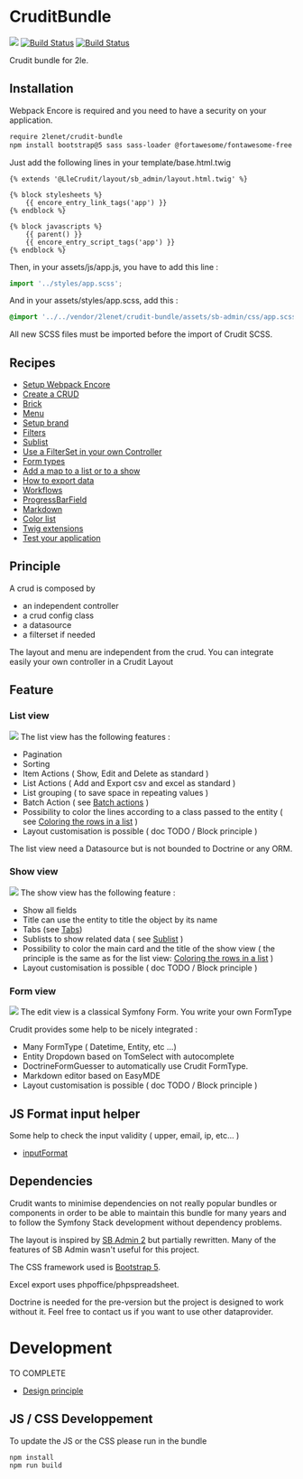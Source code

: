 # CruditBundle

![](doc/img/crudit.png)
[![Build Status](https://github.com/2lenet/CruditBundle/actions/workflows/test.yml/badge.svg?branch=main)](https://github.com/2lenet/CruditBundle/actions)
[![Build Status](https://github.com/2lenet/CruditBundle/actions/workflows/validate.yml/badge.svg?branch=main)](https://github.com/2lenet/CruditBundle/actions)

Crudit bundle for 2le.

## Installation

Webpack Encore is required and you need to have a security on your application.

```bash
require 2lenet/crudit-bundle
npm install bootstrap@5 sass sass-loader @fortawesome/fontawesome-free easymde --save
```

Just add the following lines in your template/base.html.twig

```twig
{% extends '@LleCrudit/layout/sb_admin/layout.html.twig' %}

{% block stylesheets %}
    {{ encore_entry_link_tags('app') }}
{% endblock %}

{% block javascripts %}
    {{ parent() }}
    {{ encore_entry_script_tags('app') }}
{% endblock %}
```

Then, in your assets/js/app.js, you have to add this line :

```js
import '../styles/app.scss';
```

And in your assets/styles/app.scss, add this :

```scss
@import '../../vendor/2lenet/crudit-bundle/assets/sb-admin/css/app.scss';
```

All new SCSS files must be imported before the import of Crudit SCSS.

## Recipes

- [Setup Webpack Encore](doc/webpack_encore.md)
- [Create a CRUD](doc/crud.md)
- [Brick](doc/brick.md)
- [Menu](doc/menu.md)
- [Setup brand](doc/brand.md)
- [Filters](doc/filter.md)
- [Sublist](doc/sublist.md)
- [Use a FilterSet in your own Controller](doc/filterset_controller.md)
- [Form types](doc/form_types.md)
- [Add a map to a list or to a show](doc/map_config.md)
- [How to export data](doc/export.md)
- [Workflows](doc/workflow.md)
- [ProgressBarField](doc/progressbar_field.md)
- [Markdown](doc/markdown.md)
- [Color list](doc/color_list.md)
- [Twig extensions](doc/twig.md)
- [Test your application](doc/test_your_application.md)

## Principle

A crud is composed by

- an independent controller
- a crud config class
- a datasource
- a filterset if needed

The layout and menu are independent from the crud. You can integrate easily your own controller in a Crudit Layout

## Feature

### List view

![](doc/img/list.png)
The list view has the following features :

- Pagination
- Sorting
- Item Actions ( Show, Edit and Delete as standard )
- List Actions ( Add and Export csv and excel as standard )
- List grouping ( to save space in repeating values )
- Batch Action ( see [Batch actions](doc/batch_action.md) )
- Possibility to color the lines according to a class passed to the entity (
  see [Coloring the rows in a list](doc/color_list.md) )
- Layout customisation is possible ( doc TODO / Block principle )

The list view need a Datasource but is not bounded to Doctrine or any ORM.

### Show view

![](doc/img/show.png)
The show view has the following feature :

- Show all fields
- Title can use the entity to title the object by its name
- Tabs (see [Tabs](doc/tabs.md))
- Sublists to show related data ( see [Sublist](doc/sublist.md) )
- Possibility to color the main card and the title of the show view ( the principle is the same as for the list
  view: [Coloring the rows in a list](doc/color_list.md)  )
- Layout customisation is possible ( doc TODO / Block principle )

### Form view

![](doc/img/edit.png)
The edit view is a classical Symfony Form. You write your own FormType

Crudit provides some help to be nicely integrated :

- Many FormType ( Datetime, Entity, etc ...)
- Entity Dropdown based on TomSelect with autocomplete
- DoctrineFormGuesser to automatically use Crudit FormType.
- Markdown editor based on EasyMDE
- Layout customisation is possible ( doc TODO / Block principle )

## JS Format input helper

Some help to check the input validity ( upper, email, ip, etc... )

- [inputFormat](doc/input_format.md)

## Dependencies

Crudit wants to minimise dependencies on not really popular bundles or components
in order to be able to maintain this bundle for many years and to follow the Symfony Stack development without
dependency problems.

The layout is inspired by [SB Admin 2](https://startbootstrap.com/theme/sb-admin-2) but partially rewritten. Many of the
features of SB Admin wasn't useful for this project.

The CSS framework used is [Bootstrap 5](https://getbootstrap.com/docs/5.1/getting-started/introduction/).

Excel export uses phpoffice/phpspreadsheet.

Doctrine is needed for the pre-version but the project is designed to work without it. Feel free to contact us if you
want to use other dataprovider.

# Development

TO COMPLETE

- [Design principle](doc/design.md)

## JS / CSS Developpement

To update the JS or the CSS please run in the bundle

```bash
npm install
npm run build
```
